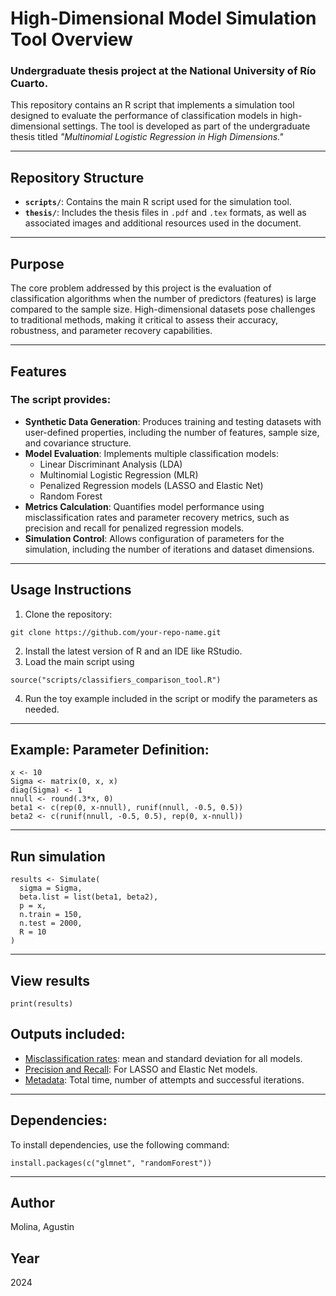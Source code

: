 # High-Dimensional Model Simulation Tool Overview

### Undergraduate thesis project at the National University of Río Cuarto.

This repository contains an R script that implements a simulation tool designed to evaluate the performance of classification models in high-dimensional settings. The tool is developed as part of the undergraduate thesis titled *"Multinomial Logistic Regression in High Dimensions."*

---

## Repository Structure

- **`scripts/`**: Contains the main R script used for the simulation tool.  
- **`thesis/`**: Includes the thesis files in `.pdf` and `.tex` formats, as well as associated images and additional resources used in the document.

---

## Purpose

The core problem addressed by this project is the evaluation of classification algorithms when the number of predictors (features) is large compared to the sample size. High-dimensional datasets pose challenges to traditional methods, making it critical to assess their accuracy, robustness, and parameter recovery capabilities.

---

## Features

### The script provides:

- **Synthetic Data Generation**: Produces training and testing datasets with user-defined properties, including the number of features, sample size, and covariance structure.  
- **Model Evaluation**: Implements multiple classification models:  
  - Linear Discriminant Analysis (LDA)  
  - Multinomial Logistic Regression (MLR)  
  - Penalized Regression models (LASSO and Elastic Net)  
  - Random Forest  
- **Metrics Calculation**: Quantifies model performance using misclassification rates and parameter recovery metrics, such as precision and recall for penalized regression models.  
- **Simulation Control**: Allows configuration of parameters for the simulation, including the number of iterations and dataset dimensions.  

---

## Usage Instructions

1. Clone the repository:  
```
git clone https://github.com/your-repo-name.git
```
2. Install the latest version of R and an IDE like RStudio.
3. Load the main script using
```
source("scripts/classifiers_comparison_tool.R")
```
4. Run the toy example included in the script or modify the parameters as needed.

---

## Example: Parameter Definition:

```
x <- 10
Sigma <- matrix(0, x, x)
diag(Sigma) <- 1
nnull <- round(.3*x, 0)
beta1 <- c(rep(0, x-nnull), runif(nnull, -0.5, 0.5))
beta2 <- c(runif(nnull, -0.5, 0.5), rep(0, x-nnull))
```

---

## Run simulation

```
results <- Simulate(
  sigma = Sigma,
  beta.list = list(beta1, beta2),
  p = x,
  n.train = 150,
  n.test = 2000,
  R = 10
)
```

---

## View results

```
print(results)
```

## Outputs included:

- <ins>Misclassification rates</ins>: mean and standard deviation for all models. 
- <ins>Precision and Recall</ins>: For LASSO and Elastic Net models.
- <ins>Metadata</ins>: Total time, number of attempts and successful iterations.

---

## Dependencies:

To install dependencies, use the following command:

```
install.packages(c("glmnet", "randomForest"))
```

---

## Author

Molina, Agustin

## Year

2024

